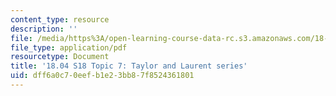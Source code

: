 ```yaml
---
content_type: resource
description: ''
file: /media/https%3A/open-learning-course-data-rc.s3.amazonaws.com/18-04-complex-variables-with-applications-spring-2018/dff6a0c70eefb1e23bb87f8524361801_MIT18_04S18_topic7.pdf
file_type: application/pdf
resourcetype: Document
title: '18.04 S18 Topic 7: Taylor and Laurent series'
uid: dff6a0c7-0eef-b1e2-3bb8-7f8524361801
---
```

